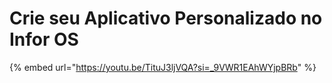 # Crie seu Aplicativo Personalizado no Infor OS



{% embed url="https://youtu.be/TituJ3ljVQA?si=_9VWR1EAhWYjpBRb" %}
